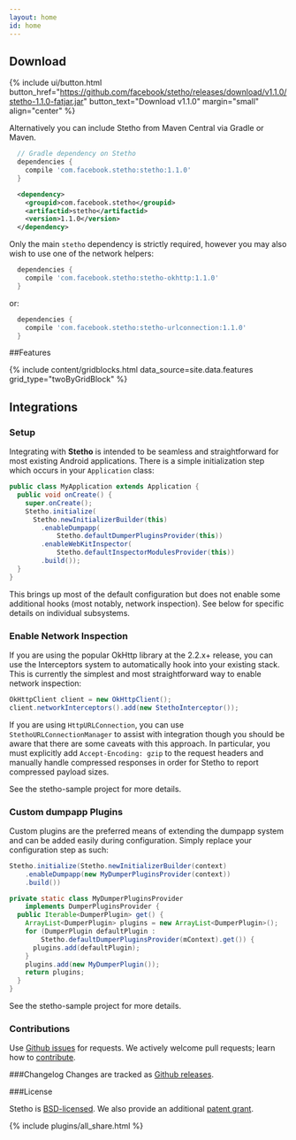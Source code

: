 ```yaml
---
layout: home
id: home
---
```


## Download

{% include ui/button.html button_href="https://github.com/facebook/stetho/releases/download/v1.1.0/stetho-1.1.0-fatjar.jar" button_text="Download v1.1.0" margin="small" align="center" %}

Alternatively you can include Stetho from Maven Central via Gradle or Maven. 

```groovy
  // Gradle dependency on Stetho 
  dependencies { 
    compile 'com.facebook.stetho:stetho:1.1.0' 
  } 
```

```xml
  <dependency>
    <groupid>com.facebook.stetho</groupid> 
    <artifactid>stetho</artifactid> 
    <version>1.1.0</version> 
  </dependency> 
```

Only the main `stetho` dependency is strictly required, however you may also wish to use one of the network helpers: 

```groovy 
  dependencies { 
    compile 'com.facebook.stetho:stetho-okhttp:1.1.0' 
  } 
```

or: 

```groovy
  dependencies { 
    compile 'com.facebook.stetho:stetho-urlconnection:1.1.0' 
  } 
```

##Features 

{% include content/gridblocks.html data_source=site.data.features grid_type="twoByGridBlock" %}

## Integrations

### Setup

Integrating with **Stetho** is intended to be seamless and straightforward for most existing Android applications. There is a simple initialization step which occurs in your `Application` class:
    
```java    
public class MyApplication extends Application {
  public void onCreate() {
    super.onCreate();
    Stetho.initialize(
      Stetho.newInitializerBuilder(this)
        .enableDumpapp(
            Stetho.defaultDumperPluginsProvider(this))
        .enableWebKitInspector(
            Stetho.defaultInspectorModulesProvider(this))
        .build());
  }
}
```

This brings up most of the default configuration but does not enable some additional hooks (most notably, network inspection). See below for specific details on individual subsystems.

### Enable Network Inspection

If you are using the popular OkHttp library at the 2.2.x+ release, you can use the Interceptors system to automatically hook into your existing stack. This is currently the simplest and most straightforward way to enable network inspection: 
    
```java    
OkHttpClient client = new OkHttpClient();
client.networkInterceptors().add(new StethoInterceptor());
```

If you are using `HttpURLConnection`, you can use `StethoURLConnectionManager` to assist with integration though you should be aware that there are some caveats with this approach. In particular, you must explicitly add `Accept-Encoding: gzip` to the request headers and manually handle compressed responses in order for Stetho to report compressed payload sizes.

See the stetho-sample project for more details. 

### Custom dumpapp Plugins

Custom plugins are the preferred means of extending the dumpapp system and can be added easily during configuration. Simply replace your configuration step as such: 
  
```java  
Stetho.initialize(Stetho.newInitializerBuilder(context)
    .enableDumpapp(new MyDumperPluginsProvider(context))
    .build())

private static class MyDumperPluginsProvider
    implements DumperPluginsProvider {
  public Iterable<DumperPlugin> get() {
    ArrayList<DumperPlugin> plugins = new ArrayList<DumperPlugin>();
    for (DumperPlugin defaultPlugin :
        Stetho.defaultDumperPluginsProvider(mContext).get()) {
      plugins.add(defaultPlugin);
    }
    plugins.add(new MyDumperPlugin());
    return plugins;
  }
}
```

See the stetho-sample project for more details. 

### Contributions
Use [Github issues](https://github.com/facebook/stetho/issues) for requests. We actively welcome pull requests; learn how to [contribute](https://github.com/facebook/stetho/blob/master/CONTRIBUTING.md).

###Changelog
Changes are tracked as [Github releases](https://github.com/facebook/stetho/releases).

###License  

Stetho is [BSD-licensed](https://github.com/facebook/stetho/blob/master/LICENSE). We also provide an additional [patent grant](https://github.com/facebook/stetho/blob/master/PATENTS).

{% include plugins/all_share.html %}
